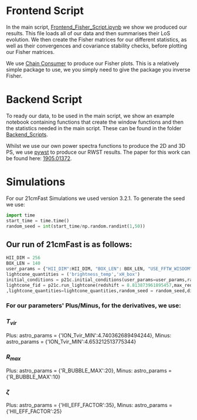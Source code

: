 # Frontend Script
In the main script, [Frontend_Fisher_Script.ipynb](https://github.com/iny333/WM_Paper_repo/blob/main/Frontend_Fisher_Script.ipynb) we show we produced our results. This file loads all of our data and then summarises their LoS evolution.
We then create the Fisher matrices for our different statistics, as well as their convergences and covariance stability checks, before plotting our Fisher matrices. 

We use [Chain Consumer](https://samreay.github.io/ChainConsumer/) to produce our Fisher plots. This is a relatively simple package to use, we you simply need to give the package 
you inverse Fisher. 

# Backend Script
To ready our data, to be used in the main script, we show an example notebook containing functions that 
create the window functions and then the statistics needed in the main script.
These can be found in the folder [Backend_Scripts](https://github.com/iny333/WM_Paper_repo/tree/main/Backend_Scripts).

Whilst we use our own power spectra functions to produce the 2D and 3D PS, we use [pywst](https://github.com/bregaldo/pywst/tree/master) to produce our RWST results. The paper for this work can be found here: [1905.01372](https://arxiv.org/abs/1905.01372).

# Simulations
For our 21cmFast Simulations we used version 3.2.1. To generate the seed we use:
```python
import time
start_time = time.time()
random_seed = int(start_time/np.random.randint(1,50))
```
## Our run of 21cmFast is as follows:
```python
HII_DIM = 256
BOX_LEN = 140
user_params = {"HII_DIM":HII_DIM, "BOX_LEN": BOX_LEN, "USE_FFTW_WISDOM": True,"USE_INTERPOLATION_TABLES": False}
lightcone_quantities = ('brightness_temp','xH_box')
initial_conditions = p21c.initial_conditions(user_params=user_params,random_seed=random_seed, direc=output_dir)
lightcone_fid = p21c.run_lightcone(redshift = 8.813873961895457,max_redshift=9.372252076209087,init_box = initial_conditions
,lightcone_quantities=lightcone_quantities,random_seed = random_seed,direc = output_dir,zprime_step_factor=1.0005)
```
### For our parameters' Plus/Minus, for the derivatives, we use:
### $T_{vir}$
Plus: astro_params = {'ION_Tvir_MIN':4.740362689494244}, Minus: astro_params = {'ION_Tvir_MIN':4.653212513775344}
### $R_{max}$
Plus: astro_params = {'R_BUBBLE_MAX':20}, Minus: astro_params = {'R_BUBBLE_MAX':10}
### $\zeta$
Plus: astro_params = {'HII_EFF_FACTOR':35}, Minus: astro_params = {'HII_EFF_FACTOR':25}
